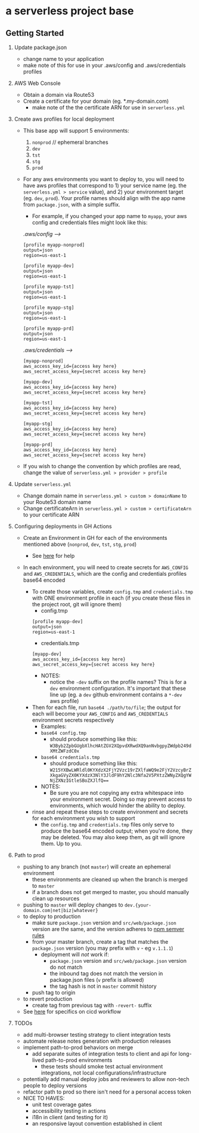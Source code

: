# a serverless project base

## Getting Started

1. Update package.json

    - change name to your application
    - make note of this for use in your .aws/config and .aws/credentials profiles

1. AWS Web Console

    - Obtain a domain via Route53
    - Create a certificate for your domain (eg. *.my-domain.com)
        - make note of the the certificate ARN for use in `serverless.yml`

1. Create aws profiles for local deployment

    - This base app will support 5 environments:
        1. `nonprod` // ephemeral branches
        1. `dev`
        1. `tst`
        1. `stg`
        1. `prod`
    - For any aws environments you want to deploy to, you will need to have aws profiles that correspond to 1) your service name (eg. the `serverless.yml > service` value), and 2) your environment target (eg. `dev`, `prod`). Your profile names should align with the app name from `package.json`, with a simple suffix.
        - For example, if you changed your app name to `myapp`, your aws config and credentials files might look like this:
        
        *.aws/config -->*
        ```
        [profile myapp-nonprod]
        output=json
        region=us-east-1

        [profile myapp-dev]
        output=json
        region=us-east-1

        [profile myapp-tst]
        output=json
        region=us-east-1

        [profile myapp-stg]
        output=json
        region=us-east-1

        [profile myapp-prd]
        output=json
        region=us-east-1
        ```

        *.aws/credentials -->*
        ```
        [myapp-nonprod]
        aws_access_key_id={access key here}
        aws_secret_access_key={secret access key here}

        [myapp-dev]
        aws_access_key_id={access key here}
        aws_secret_access_key={secret access key here}

        [myapp-tst]
        aws_access_key_id={access key here}
        aws_secret_access_key={secret access key here}

        [myapp-stg]
        aws_access_key_id={access key here}
        aws_secret_access_key={secret access key here}

        [myapp-prd]
        aws_access_key_id={access key here}
        aws_secret_access_key={secret access key here}
        ```
    - If you wish to change the convention by which profiles are read, change the value of `serverless.yml > provider > profile`
    
1. Update `serverless.yml` 

    - Change domain name in `serverless.yml > custom > domainName` to your Route53 domain name
    - Change certificateArn in `serverless.yml > custom > certificateArn` to your certificate ARN

1. Configuring deployments in GH Actions

    - Create an Environment in GH for each of the environments mentioned above (`nonprod`, `dev`, `tst`, `stg`, `prod`)
        - See [here](https://docs.github.com/en/actions/deployment/targeting-different-environments/using-environments-for-deployment) for help
    
    - In each environment, you will need to create secrets for `AWS_CONFIG` and `AWS_CREDENTIALS`, which are the config and credentials profiles base64 encoded
        - To create those variables, create `config.tmp` and `credentials.tmp` with ONE environment profile in each (if you create these files in the project root, git will ignore them)
            - config.tmp
            ```
            [profile myapp-dev]
            output=json
            region=us-east-1
            ```
            - credentials.tmp
            ```
            [myapp-dev]
            aws_access_key_id={access key here}
            aws_secret_access_key={secret access key here}
            ```
            - NOTES: 
                - notice the `-dev` suffix on the profile names? This is for a `dev` environment configuration. It's important that these line up (eg. a `dev` github environment contains a `*-dev` aws profile)
        - Then for each file, run `base64 ./path/to/file`; the output for each will become your `AWS_CONFIG` and `AWS_CREDENTIALS` environment secrets respectively
            - Examples: 
            - `base64 config.tmp`
                - should produce something like this: `W3Byb2ZpbGUgbXlhcHAtZGV2XQpvdXRwdXQ9anNvbgpyZWdpb249dXMtZWFzdC0x`
            - `base64 credentials.tmp`
                - should produce something like this: `W215YXBwLWRldl0KYXdzX2FjY2Vzc19rZXlfaWQ9e2FjY2VzcyBrZXkgaGVyZX0KYXdzX3NlY3JldF9hY2Nlc3Nfa2V5PXtzZWNyZXQgYWNjZXNzIGtleSBoZXJlfQ==`
            - NOTES:
                - Be sure you are not copying any extra whitespace into your environment secret. Doing so may prevent access to environments, which would hinder the ability to deploy.
        - rinse and repeat these steps to create environment and secrets for each environment you wish to support
            - the `config.tmp` and `credentials.tmp` files only serve to produce the base64 encoded output; when you're done, they may be deleted. You may also keep them, as git will ignore them. Up to you.

1. Path to prod
    - pushing to any branch (not `master`) will create an ephemeral environment
        - these environments are cleaned up when the branch is merged to `master`
        - if a branch does not get merged to master, you should manually clean up resources
    - pushing to `master` will deploy changes to `dev.{your-domain.com|net|biz|whatever}`
    - to deploy to production
        - make sure `package.json` version and `src/web/package.json` version are the same, and the version adheres to [npm semver rules](https://docs.npmjs.com/cli/v7/configuring-npm/package-json#version)
        - from your master branch, create a tag that matches the `package.json` version (you may prefix with `v` - eg `v.1.1.1`)
            - deployment will *not* work if:
                - `package.json` version and `src/web/package.json` version do not match
                - the inbound tag does not match the version in package.json files (`v` prefix is allowed)
                - the tag hash is not in `master` commit history
        - push tag to origin
    - to revert production
        - create tag from previous tag with `-revert-` suffix
    - See [here](./docs/cicd.md) for specifics on cicd workflow
        
2. TODOs
    - add multi-browser testing strategy to client integration tests
    - automate release notes generation with production releases
    - implement path-to-prod behaviors on merge
        - add separate suites of integration tests to client and api for long-lived path-to-prod environments
            - these tests should smoke test actual environment integrations, not local configurations/infrastructure
    - potentially add manual deploy jobs and reviewers to allow non-tech people to deploy versions
    - refactor path to prod so there isn't need for a personal access token
    - NICE TO HAVES:
        - unit test coverage gates
        - accessibility testing in actions
        - i18n in client (and testing for it)
        - an responsive layout convention established in client
